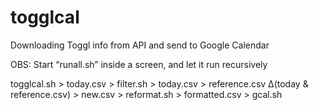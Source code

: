 # togglcal
Downloading Toggl info from API and send to Google Calendar

OBS: Start “runall.sh” inside a screen, and let it run recursively

togglcal.sh > today.csv > filter.sh >
																			today.csv > reference.csv
																			∆(today & reference.csv) > new.csv > reformat.sh > formatted.csv > gcal.sh

